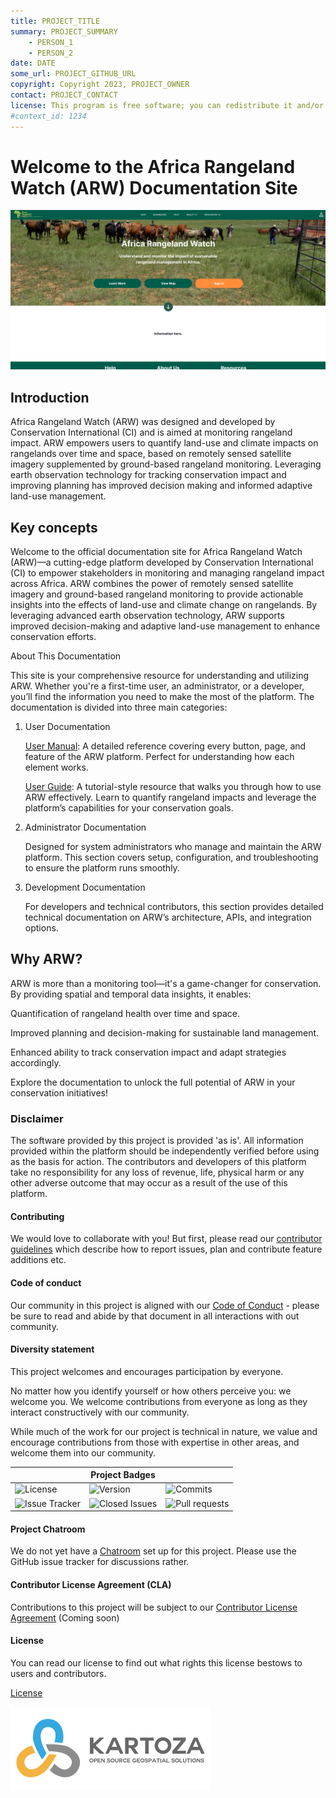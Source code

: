 ```yaml
---
title: PROJECT_TITLE
summary: PROJECT_SUMMARY
    - PERSON_1
    - PERSON_2
date: DATE
some_url: PROJECT_GITHUB_URL
copyright: Copyright 2023, PROJECT_OWNER
contact: PROJECT_CONTACT
license: This program is free software; you can redistribute it and/or modify it under the terms of the GNU Affero General Public License as published by the Free Software Foundation; either version 3 of the License, or (at your option) any later version.
#context_id: 1234
---
```


# Welcome to the Africa Rangeland Watch (ARW) Documentation Site


![main_screenshot](./img/home-page-img-1.png) <!-- change path to main screenshot, InaSAFE is a good reference -->

## Introduction

Africa Rangeland Watch (ARW) was designed and developed by Conservation International (CI) and is aimed at monitoring rangeland impact. ARW empowers users to quantify land-use and climate impacts on rangelands over time and space, based on remotely sensed satellite imagery supplemented by ground-based rangeland monitoring. Leveraging earth observation technology for tracking conservation impact and improving planning has improved decision making and informed adaptive land-use management.

<!-- Insert introduction paragraphs here -->
<!-- Can also input short video demo of project here (YouTube link, etc) -->
<!-- Can contain Purpose/Why of project and the Scope of Project without use of sub-headings-->

## Key concepts

Welcome to the official documentation site for Africa Rangeland Watch (ARW)—a cutting-edge platform developed by Conservation International (CI) to empower stakeholders in monitoring and managing rangeland impact across Africa.
ARW combines the power of remotely sensed satellite imagery and ground-based rangeland monitoring to provide actionable insights into the effects of land-use and climate change on rangelands. By leveraging advanced earth observation technology, ARW supports improved decision-making and adaptive land-use management to enhance conservation efforts.

About This Documentation

This site is your comprehensive resource for understanding and utilizing ARW. Whether you're a first-time user, an administrator, or a developer, you’ll find the information you need to make the most of the platform. The documentation is divided into three main categories:

1. User Documentation
    
    [User Manual](./user/manual/index.md): A detailed reference covering every button, page, and feature of the ARW platform. Perfect for understanding how each element works.

    [User Guide](./user/guide/index.md): A tutorial-style resource that walks you through how to use ARW effectively. Learn to quantify rangeland impacts and leverage the platform’s capabilities for your conservation goals.

2. Administrator Documentation
    
    Designed for system administrators who manage and maintain the ARW platform. This section covers setup, configuration, and troubleshooting to ensure the platform runs smoothly.

3. Development Documentation

    For developers and technical contributors, this section provides detailed technical documentation on ARW’s architecture, APIs, and integration options.

## Why ARW?

ARW is more than a monitoring tool—it's a game-changer for conservation. By providing spatial and temporal data insights, it enables:

Quantification of rangeland health over time and space.

Improved planning and decision-making for sustainable land management.

Enhanced ability to track conservation impact and adapt strategies accordingly.

Explore the documentation to unlock the full potential of ARW in your conservation initiatives!


### Disclaimer

<div class="admonition warning">
The software provided by this project is provided 'as is'. All information provided
within the platform should be independently verified before using as the basis for
action. The contributors and developers of this platform take no responsibility
for any loss of revenue, life, physical harm or any other adverse outcome that may
occur as a result of the use of this platform.
</div>

#### Contributing

We would love to collaborate with you! But first, please read our [contributor
guidelines](about/contributing.md) which describe how to report
issues, plan and contribute feature additions etc.

#### Code of conduct

Our community in this project is aligned with our [Code of
Conduct](about/code-of-conduct.md) - please be sure to read and abide by that
document in all interactions with out community.

#### Diversity statement

This project welcomes and encourages participation by everyone.

No matter how you identify yourself or how others perceive you: we welcome you.
We welcome contributions from everyone as long as they interact constructively
with our community.

While much of the work for our project is technical in nature, we value and
encourage contributions from those with expertise in other areas, and welcome
them into our community.

<!-- ## Project partners

<!-- Insert Project Partner Logos and/or Links
![Project Partner 1]()
[Project Partner 1]() 

-->

| | **Project Badges** | |
| ----------------------- | ----------------------- | ----------------------- |
| ![License](https://img.shields.io/github/license/{username}/{repo-name}.svg) | ![Version](https://img.shields.io/github/release/{username}/{repo-name}.svg) | ![Commits](https://img.shields.io/github/commits-since/{username}/{repo-name}/{version}.svg) |
| ![Issue Tracker](https://img.shields.io/github/issues/{username}/{repo-name}.svg) | ![Closed Issues](https://img.shields.io/github/issues-closed/{username}/{repo-name}.svg) | ![Pull requests](https://img.shields.io/github/issues-pr/{username}/{repo-name}.svg) |

#### Project Chatroom

We do not yet have a [Chatroom]() set up for this project. Please use the GitHub issue tracker for discussions rather.

#### Contributor License Agreement (CLA)

Contributions to this project will be subject to our [Contributor License Agreement]() (Coming soon)

#### License

You can read our license to find out what rights this license bestows to users and contributors.

[License](about/license.md)

<!-- Keep the Kartoza Logo at the bottom of the page if the project allows -->
![Kartoza Logo](img/KartozaLogo-320x132.png)
